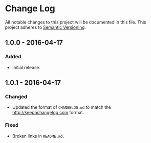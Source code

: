 Change Log
==========
All notable changes to this project will be documented in this file.
This project adheres to [Semantic Versioning](http://semver.org/).

1.0.0 - 2016-04-17
------------------
### Added
- Initial release.

1.0.1 - 2016-04-17
------------------
### Changed
- Updated the format of `CHANGELOG.md` to match the <http://keepachangelog.com> format.

### Fixed
- Broken links in `README.md`.
